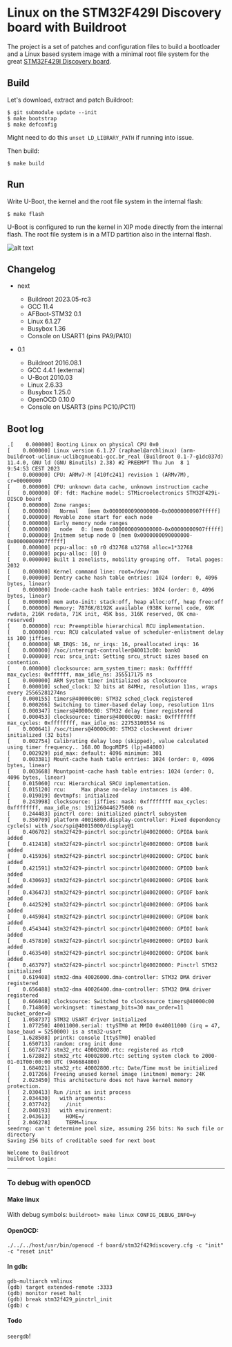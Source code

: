 Linux on the STM32F429I Discovery board with Buildroot
======================================================

The project is a set of patches and configuration files to build a bootloader and a Linux based system image with a minimal root file system for the great [STM32F429I Discovery board](http://www.st.com/en/evaluation-tools/32f429idiscovery.html).

Build
-----

Let's download, extract and patch Buildroot:

```
$ git submodule update --init
$ make bootstrap
$ make defconfig
```
Might need to do this `unset LD_LIBRARY_PATH` if running into issue.

Then build:

`$ make build`


Run
---

Write U-Boot, the kernel and the root file system in the internal flash:

`$ make flash`

U-Boot is configured to run the kernel in XIP mode directly from the internal flash. The root file system is in a MTD partition also in the internal flash.

![alt text](doc/stm32f429i-disco_linux.jpg)

Changelog
---------

* next
  * Buildroot 2023.05-rc3
  * GCC 11.4
  * AFBoot-STM32 0.1
  * Linux 6.1.27
  * Busybox 1.36
  * Console on USART1 (pins PA9/PA10)

* 0.1
  * Buildroot 2016.08.1
  * GCC 4.4.1 (external)
  * U-Boot 2010.03
  * Linux 2.6.33
  * Busybox 1.25.0
  * OpenOCD 0.10.0
  * Console on USART3 (pins PC10/PC11)

Boot log
--------

```
.[    0.000000] Booting Linux on physical CPU 0x0
[    0.000000] Linux version 6.1.27 (raphael@archlinux) (arm-buildroot-uclinux-uclibcgnueabi-gcc.br_real (Buildroot 0.1-7-g1dc037d) 11.4.0, GNU ld (GNU Binutils) 2.38) #2 PREEMPT Thu Jun  8 1
9:54:53 CEST 2023
[    0.000000] CPU: ARMv7-M [410fc241] revision 1 (ARMv7M), cr=00000000
[    0.000000] CPU: unknown data cache, unknown instruction cache
[    0.000000] OF: fdt: Machine model: STMicroelectronics STM32F429i-DISCO board
[    0.000000] Zone ranges:
[    0.000000]   Normal   [mem 0x0000000090000000-0x00000000907fffff]
[    0.000000] Movable zone start for each node
[    0.000000] Early memory node ranges
[    0.000000]   node   0: [mem 0x0000000090000000-0x00000000907fffff]
[    0.000000] Initmem setup node 0 [mem 0x0000000090000000-0x00000000907fffff]
[    0.000000] pcpu-alloc: s0 r0 d32768 u32768 alloc=1*32768
[    0.000000] pcpu-alloc: [0] 0
[    0.000000] Built 1 zonelists, mobility grouping off.  Total pages: 2032
[    0.000000] Kernel command line: root=/dev/ram
[    0.000000] Dentry cache hash table entries: 1024 (order: 0, 4096 bytes, linear)
[    0.000000] Inode-cache hash table entries: 1024 (order: 0, 4096 bytes, linear)
[    0.000000] mem auto-init: stack:off, heap alloc:off, heap free:off
[    0.000000] Memory: 7876K/8192K available (938K kernel code, 69K rwdata, 216K rodata, 71K init, 45K bss, 316K reserved, 0K cma-reserved)
[    0.000000] rcu: Preemptible hierarchical RCU implementation.
[    0.000000] rcu: RCU calculated value of scheduler-enlistment delay is 100 jiffies.
[    0.000000] NR_IRQS: 16, nr_irqs: 16, preallocated irqs: 16
[    0.000000] /soc/interrupt-controller@40013c00: bank0
[    0.000000] rcu: srcu_init: Setting srcu_struct sizes based on contention.
[    0.000000] clocksource: arm_system_timer: mask: 0xffffff max_cycles: 0xffffff, max_idle_ns: 355517175 ns
[    0.000000] ARM System timer initialized as clocksource
[    0.000010] sched_clock: 32 bits at 84MHz, resolution 11ns, wraps every 25565281274ns
[    0.000155] timers@40000c00: STM32 sched_clock registered
[    0.000266] Switching to timer-based delay loop, resolution 11ns
[    0.000347] timers@40000c00: STM32 delay timer registered
[    0.000453] clocksource: timers@40000c00: mask: 0xffffffff max_cycles: 0xffffffff, max_idle_ns: 22753100554 ns
[    0.000641] /soc/timers@40000c00: STM32 clockevent driver initialized (32 bits)
[    0.002754] Calibrating delay loop (skipped), value calculated using timer frequency.. 168.00 BogoMIPS (lpj=84000)
[    0.002929] pid_max: default: 4096 minimum: 301
[    0.003381] Mount-cache hash table entries: 1024 (order: 0, 4096 bytes, linear)
[    0.003668] Mountpoint-cache hash table entries: 1024 (order: 0, 4096 bytes, linear)
[    0.015060] rcu: Hierarchical SRCU implementation.
[    0.015120] rcu:     Max phase no-delay instances is 400.
[    0.019019] devtmpfs: initialized
[    0.243998] clocksource: jiffies: mask: 0xffffffff max_cycles: 0xffffffff, max_idle_ns: 1911260446275000 ns
[    0.244483] pinctrl core: initialized pinctrl subsystem
[    0.350709] platform 40016800.display-controller: Fixed dependency cycle(s) with /soc/spi@40015000/display@1
[    0.406702] stm32f429-pinctrl soc:pinctrl@40020000: GPIOA bank added
[    0.412418] stm32f429-pinctrl soc:pinctrl@40020000: GPIOB bank added
[    0.415936] stm32f429-pinctrl soc:pinctrl@40020000: GPIOC bank added
[    0.421591] stm32f429-pinctrl soc:pinctrl@40020000: GPIOD bank added
[    0.430693] stm32f429-pinctrl soc:pinctrl@40020000: GPIOE bank added
[    0.436473] stm32f429-pinctrl soc:pinctrl@40020000: GPIOF bank added
[    0.442529] stm32f429-pinctrl soc:pinctrl@40020000: GPIOG bank added
[    0.445984] stm32f429-pinctrl soc:pinctrl@40020000: GPIOH bank added
[    0.454344] stm32f429-pinctrl soc:pinctrl@40020000: GPIOI bank added
[    0.457810] stm32f429-pinctrl soc:pinctrl@40020000: GPIOJ bank added
[    0.463540] stm32f429-pinctrl soc:pinctrl@40020000: GPIOK bank added
[    0.463797] stm32f429-pinctrl soc:pinctrl@40020000: Pinctrl STM32 initialized
[    0.619408] stm32-dma 40026000.dma-controller: STM32 DMA driver registered
[    0.656488] stm32-dma 40026400.dma-controller: STM32 DMA driver registered
[    0.666048] clocksource: Switched to clocksource timers@40000c00
[    0.714860] workingset: timestamp_bits=30 max_order=11 bucket_order=0
[    1.058737] STM32 USART driver initialized
[    1.077250] 40011000.serial: ttySTM0 at MMIO 0x40011000 (irq = 47, base_baud = 5250000) is a stm32-usart
[    1.628508] printk: console [ttySTM0] enabled
[    1.650713] random: crng init done
[    1.667247] stm32_rtc 40002800.rtc: registered as rtc0
[    1.672882] stm32_rtc 40002800.rtc: setting system clock to 2000-01-01T00:00:00 UTC (946684800)
[    1.684021] stm32_rtc 40002800.rtc: Date/Time must be initialized
[    2.017266] Freeing unused kernel image (initmem) memory: 24K
[    2.023450] This architecture does not have kernel memory protection.
[    2.030413] Run /init as init process
[    2.034430]   with arguments:
[    2.037742]     /init
[    2.040193]   with environment:
[    2.043613]     HOME=/
[    2.046278]     TERM=linux
seedrng: can't determine pool size, assuming 256 bits: No such file or directory
Saving 256 bits of creditable seed for next boot

Welcome to Buildroot
buildroot login:
```
--------
### To debug with openOCD 

#### Make linux
With debug symbols:
`buildroot> make linux CONFIG_DEBUG_INFO=y`

#### OpenOCD:
`./../../host/usr/bin/openocd -f board/stm32f429discovery.cfg -c "init" -c "reset init" `

#### In gdb:
```
gdb-multiarch vmlinux
(gdb) target extended-remote :3333
(gdb) monitor reset halt
(gdb) break stm32f429_pinctrl_init
(gdb) c
```

#### Todo
`seergdb`!
